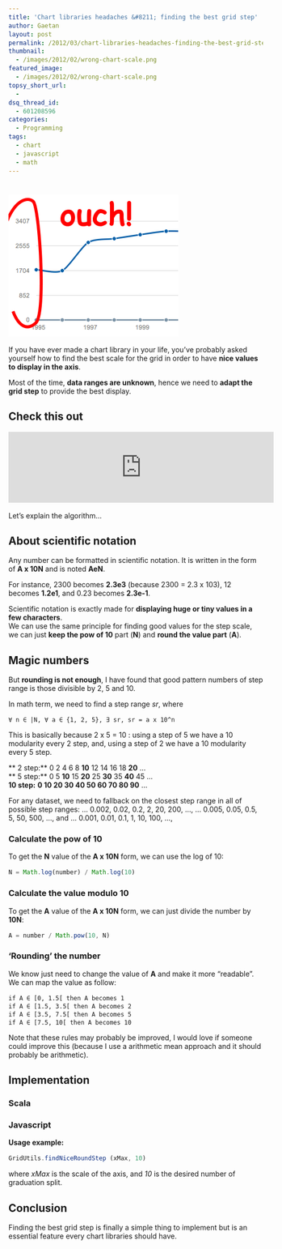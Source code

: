 ```yaml
---
title: 'Chart libraries headaches &#8211; finding the best grid step'
author: Gaetan
layout: post
permalink: /2012/03/chart-libraries-headaches-finding-the-best-grid-step/
thumbnail:
  - /images/2012/02/wrong-chart-scale.png
featured_image:
  - /images/2012/02/wrong-chart-scale.png
topsy_short_url:
  - 
dsq_thread_id:
  - 601208596
categories:
  - Programming
tags:
  - chart
  - javascript
  - math
---
```

# 

<img src="/images/2012/02/wrong-chart-scale.png" class="thumbnail-left" />

If you have ever made a chart library in your life, you’ve probably asked yourself how to find the best scale for the grid in order to have **nice values to display in the axis**.


Most of the time, **data ranges are unknown**, hence we need to **adapt the grid step** to provide the best display.

## Check this out

<iframe src="http://greweb.fr/grid-utils/" frameborder="0" width="525" height="140"></iframe>

Let’s explain the algorithm…

<!-- more -->

## About scientific notation

Any number can be formatted in scientific notation. It is written in the form of **A x 10N** and is noted **AeN**.

For instance, 2300 becomes **2.3e3** (because 2300 = 2.3 x 103), 12 becomes **1.2e1**, and 0.23 becomes **2.3e-1**.

Scientific notation is exactly made for **displaying huge or tiny values in a few characters**.  
We can use the same principle for finding good values for the step scale, we can just **keep the pow of 10** part (**N**) and **round the value part** (**A**). 

## Magic numbers

But **rounding is not enough**, I have found that good pattern numbers of step range is those divisible by 2, 5 and 10.

In math term, we need to find a step range *sr*, where

```
∀ n ∈ |N, ∀ a ∈ {1, 2, 5}, ∃ sr, sr = a x 10^n
```

This is basically because 2 x 5 = 10 : using a step of 5 we have a 10 modularity every 2 step, and, using a step of 2 we have a 10 modularity every 5 step.

** 2 step:** 0 2 4 6 8 **10** 12 14 16 18 **20** …  
** 5 step:** 0 5 **10** 15 **20** 25 **30** 35 **40** 45 …  
**10 step:** **0 10 20 30 40 50 60 70 80 90** …

For any dataset, we need to fallback on the closest step range in all of possible step ranges: … 0.002, 0.02, 0.2, 2, 20, 200, …, … 0.005, 0.05, 0.5, 5, 50, 500, …, and … 0.001, 0.01, 0.1, 1, 10, 100, …, 

### Calculate the pow of 10

To get the **N** value of the **A x 10N** form, we can use the log of 10:

```javascript
N = Math.log(number) / Math.log(10)
```

### Calculate the value modulo 10

To get the **A** value of the **A x 10N** form, we can just divide the number by **10N**:

```javascript
A = number / Math.pow(10, N)
```

### ‘Rounding’ the number

We know just need to change the value of **A** and make it more “readable”.  
We can map the value as follow:

```
if A ∈ [0, 1.5[ then A becomes 1  
if A ∈ [1.5, 3.5[ then A becomes 2  
if A ∈ [3.5, 7.5[ then A becomes 5  
if A ∈ [7.5, 10[ then A becomes 10
```

Note that these rules may probably be improved, I would love if someone could improve this (because I use a arithmetic mean approach and it should probably be arithmetic).

## Implementation

### Scala

<script src="https://gist.github.com/1987311.js?file=GridUtils.scala"></script>

### Javascript

<script src="https://gist.github.com/1987311.js?file=GridUtils.js"></script>

**Usage example:**

```javascript
GridUtils.findNiceRoundStep (xMax, 10)
```

where *xMax* is the scale of the axis, and *10* is the desired number of graduation split.

## Conclusion

Finding the best grid step is finally a simple thing to implement but is an essential feature every chart libraries should have.
